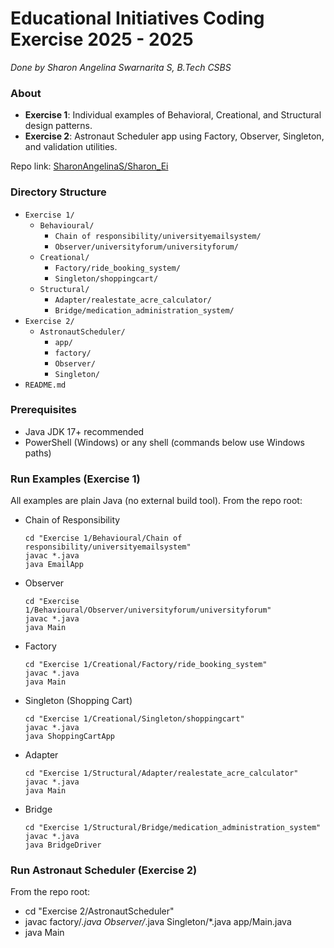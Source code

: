 # Educational Initiatives Coding Exercise 2025 - 2025
_Done by Sharon Angelina Swarnarita S, B.Tech CSBS_

### About
- **Exercise 1**: Individual examples of Behavioral, Creational, and Structural design patterns.
- **Exercise 2**: Astronaut Scheduler app using Factory, Observer, Singleton, and validation utilities.

Repo link: [SharonAngelinaS/Sharon_Ei](https://github.com/SharonAngelinaS/Sharon_Ei)

### Directory Structure
- `Exercise 1/`
  - `Behavioural/`
    - `Chain of responsibility/universityemailsystem/`
    - `Observer/universityforum/universityforum/`
  - `Creational/`
    - `Factory/ride_booking_system/`
    - `Singleton/shoppingcart/`
  - `Structural/`
    - `Adapter/realestate_acre_calculator/`
    - `Bridge/medication_administration_system/`
- `Exercise 2/`
  - `AstronautScheduler/`
    - `app/`
    - `factory/`
    - `Observer/`
    - `Singleton/`
- `README.md`

### Prerequisites
- Java JDK 17+ recommended
- PowerShell (Windows) or any shell (commands below use Windows paths)

### Run Examples (Exercise 1)
All examples are plain Java (no external build tool). From the repo root:

- Chain of Responsibility
  ```
  cd "Exercise 1/Behavioural/Chain of responsibility/universityemailsystem"
  javac *.java
  java EmailApp
  ```

- Observer
  ```
  cd "Exercise 1/Behavioural/Observer/universityforum/universityforum"
  javac *.java
  java Main
  ```

- Factory
  ```
  cd "Exercise 1/Creational/Factory/ride_booking_system"
  javac *.java
  java Main
  ```

- Singleton (Shopping Cart)
  ```
  cd "Exercise 1/Creational/Singleton/shoppingcart"
  javac *.java
  java ShoppingCartApp
  ```

- Adapter
  ```
  cd "Exercise 1/Structural/Adapter/realestate_acre_calculator"
  javac *.java
  java Main
  ```

- Bridge
  ```
  cd "Exercise 1/Structural/Bridge/medication_administration_system"
  javac *.java
  java BridgeDriver
  ```

### Run Astronaut Scheduler (Exercise 2)
From the repo root:
- cd "Exercise 2/AstronautScheduler"
- javac factory/*.java Observer/*.java Singleton/*.java app/Main.java
- java Main
